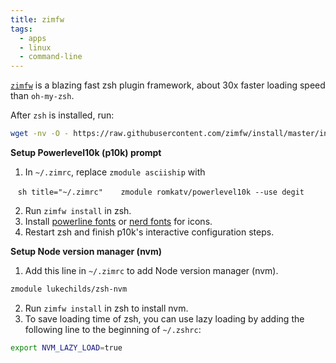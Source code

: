 ```yaml
---
title: zimfw
tags:
  - apps
  - linux
  - command-line
---
```


[`zimfw`](https://github.com/zimfw/zimfw) is a blazing fast zsh plugin framework, about 30x faster loading speed than `oh-my-zsh`.

After `zsh` is installed, run:

```sh
wget -nv -O - https://raw.githubusercontent.com/zimfw/install/master/install.zsh | zsh
```

  **Setup Powerlevel10k (p10k) prompt**

  1. In `~/.zimrc`, replace `zmodule asciiship` with

   ```sh title="~/.zimrc"
   zmodule romkatv/powerlevel10k --use degit
   ```

2. Run `zimfw install` in zsh.
3. Install [powerline fonts](https://github.com/romkatv/powerlevel10k#manual) or [nerd fonts](https://www.nerdfonts.com/) for icons.
4. Restart zsh and finish p10k's interactive configuration steps.

**Setup Node version manager (nvm)**

1. Add this line in `~/.zimrc` to add Node version manager (nvm).

```sh title="~/.zimrc"
zmodule lukechilds/zsh-nvm
```

2. Run `zimfw install` in zsh to install nvm.
3. To save loading time of zsh, you can use lazy loading by adding the following line to the beginning of `~/.zshrc`:

```sh title="~/.zshrc"
export NVM_LAZY_LOAD=true
```